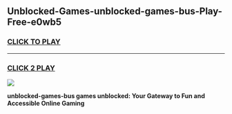 
## Unblocked-Games-unblocked-games-bus-Play-Free-e0wb5
<h3>
<a href="https://premium76.site?title=unblocked-games-bus&ref=09A">CLICK TO PLAY</a></h3>
<hr>

<h3>
<a href="https://premium76.site?title=unblocked-games-bus&ref=09A">CLICK 2 PLAY</a>
  
</h3>

<a href="https://premium76.site?title=unblocked-games-bus&ref=09A"><img src="https://clearcache.store/games.png"></a>


**unblocked-games-bus games unblocked: Your Gateway to Fun and Accessible Online Gaming**
